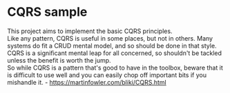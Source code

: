 # CQRS sample
This project aims to implement the basic CQRS principles.<br/>
Like any pattern, CQRS is useful in some places, but not in others. Many systems do fit a CRUD mental model, and so should be done in that style. CQRS is a significant mental leap for all concerned, so shouldn't be tackled unless the benefit is worth the jump.<br/>
So while CQRS is a pattern that's good to have in the toolbox, beware that it is difficult to use well and you can easily chop off important bits if you mishandle it. - https://martinfowler.com/bliki/CQRS.html
